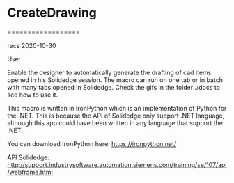 # CreateDrawing
==================

recs 2020-10-30

Use:

Enable the designer to automatically generate the drafting of cad items opened in his Solidedge session.
The macro can run on one tab or in batch with many tabs opened in Solidedge.
Check the gifs in the folder ./docs to see how to use it.

This macro is written in IronPython which is an implementation of Python for the .NET. This is because the API of Solidedge only support .NET language, 
although this app could have been written in any language that support the .NET.

You can download IronPython here: https://ironpython.net/

API Solidedge: http://support.industrysoftware.automation.siemens.com/training/se/107/api/webframe.html